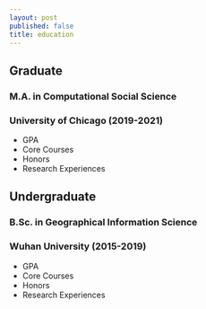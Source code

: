 ```yaml
---
layout: post
published: false
title: education
---
```

## Graduate
### M.A. in Computational Social Science
### University of Chicago (2019-2021)
- GPA
- Core Courses
- Honors
- Research Experiences




    


## Undergraduate
### B.Sc. in Geographical Information Science
### Wuhan University (2015-2019)
- GPA
- Core Courses
- Honors
- Research Experiences


